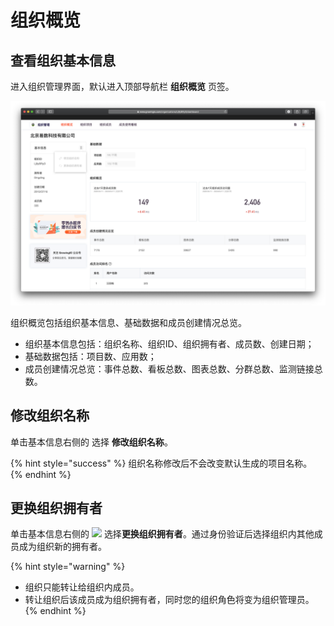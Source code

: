 # 组织概览

## 查看组织基本信息

进入组织管理界面，默认进入顶部导航栏 **组织概览** 页签。

![](../../.gitbook/assets/ying-mu-jie-tu-20200418-xia-wu-4.50.53.png)

组织概览包括组织基本信息、基础数据和成员创建情况总览。

* 组织基本信息包括：组织名称、组织ID、组织拥有者、成员数、创建日期；
* 基础数据包括：项目数、应用数；
* 成员创建情况总览：事件总数、看板总数、图表总数、分群总数、监测链接总数。

## 修改组织名称

单击基本信息右侧的  选择 **修改组织名称**。

{% hint style="success" %}
组织名称修改后不会改变默认生成的项目名称。
{% endhint %}

## 更换组织拥有者

单击基本信息右侧的 ![](https://github.com/growingio/growingio-docs-v3/tree/d520f4a494f6c0635c83422f55c665597e79ee96/.gitbook/assets/dian-dian-dian.png) 选择**更换组织拥有者**。通过身份验证后选择组织内其他成员成为组织新的拥有者。

{% hint style="warning" %}
* 组织只能转让给组织内成员。
* 转让组织后该成员成为组织拥有者，同时您的组织角色将变为组织管理员。
{% endhint %}



